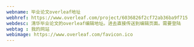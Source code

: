 ```yaml
---
webname: 毕业论文overleaf地址
webhref: https://www.overleaf.com/project/6036826f2cf72ab36ba9f715
webdesc: 清华毕业论文的overleaf编辑地址。进去直接传送到编辑页面。需要登陆
webtag : 我的网站
webimage: https://www.overleaf.com/favicon.ico
---
```

